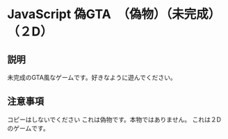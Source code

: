 # JavaScript 偽GTA　（偽物）（未完成）（２D）
## 説明
未完成のGTA風なゲームです。好きなように遊んでください。
## 注意事項
コピーはしないでください
これは偽物です。本物ではありません。
これは２Dのゲームです。
